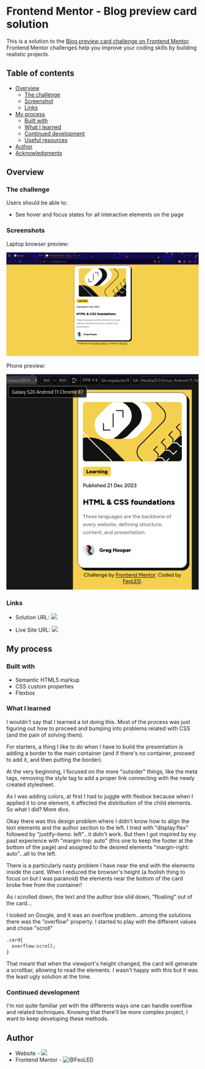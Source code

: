 # Frontend Mentor - Blog preview card solution

This is a solution to the [Blog preview card challenge on Frontend Mentor](https://www.frontendmentor.io/challenges/blog-preview-card-ckPaj01IcS). Frontend Mentor challenges help you improve your coding skills by building realistic projects. 

## Table of contents

- [Overview](#overview)
  - [The challenge](#the-challenge)
  - [Screenshot](#screenshot)
  - [Links](#links)
- [My process](#my-process)
  - [Built with](#built-with)
  - [What I learned](#what-i-learned)
  - [Continued development](#continued-development)
  - [Useful resources](#useful-resources)
- [Author](#author)
- [Acknowledgments](#acknowledgments)


## Overview

### The challenge

Users should be able to:

- See hover and focus states for all interactive elements on the page

### Screenshots

Laptop browser preview:

![](browser-preview.png)

Phone preview: 

![](phone-preview.png)

### Links

- Solution URL: ![](https://github.com/FeoLED/blog-preview-card-challenge)

- Live Site URL: ![](https://feoled.github.io/blog-preview-card-challenge/)


## My process

### Built with

- Semantic HTML5 markup
- CSS custom properties
- Flexbox

### What I learned

I wouldn't say that I learned a lot doing this. Most of the process was just figuring out how to proceed and bumping into problems related with CSS (and the pain of solving them).

For starters, a thing I like to do when I have to build the presentation is adding a border to the main container (and if there's no container, proceed to add it, and then putting the border).

At the very beginning, I focused on the more "outsider" things, like the meta tags, removing the style tag to add a proper link connecting with the newly created stylesheet.

As I was adding colors, at first I had to juggle with flexbox because when I applied it to one element, it affected the distribution of the child elements. So what I did? More divs.

Okay there was this design problem where I didn't know how to align the text elements and the author section to the left. I tried with "display:flex" followed by "justify-items: left"...it didn't work. But then I got inspired by my past experience with "margin-top: auto" (this one to keep the footer at the bottom of the page) and assigned to the desired elements "margin-right: auto"...all to the left. 

There is a particularly nasty problem I have near the end with the elements inside the card. When I reduced the browser's height (a foolish thing to focus on but I was paranoid) the elements near the bottom of the card broke free from the container!

As i scrolled down, the text and the author box slid down, "floating" out of the card...

I looked on Google, and it was an overflow problem...among the solutions there was the "overflow" property. I started to play with the different values and chose "scroll"

```
.card{
  overflow:scroll;
}
```
That meant that when the viewport's height changed, the card will generate a scrollbar, allowing to read the elements. I wasn't happy with this but it was the least ugly solution at the time.


### Continued development

I'm not quite familiar yet with the differents ways one can handle overflow and related techniques. 
Knowing that there'll be more complex project, I want to keep developing these methods.


## Author

- Website - ![](https://github.com/FeoLED)
- Frontend Mentor - ![@FeoLED](https://www.frontendmentor.io/profile/FeoLED)